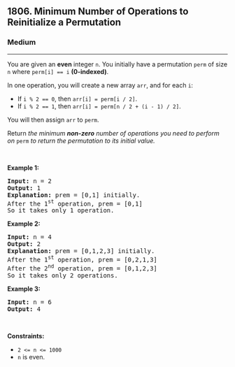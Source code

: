 <h2>1806. Minimum Number of Operations to Reinitialize a Permutation</h2><h3>Medium</h3><hr><div><p>You are given an <strong>even</strong> integer <code>n</code>​​​​​​. You initially have a permutation <code>perm</code> of size <code>n</code>​​ where <code>perm[i] == i</code>​ <strong>(0-indexed)</strong>​​​​.</p>

<p>In one operation, you will create a new array <code>arr</code>, and for each <code>i</code>:</p>

<ul>
	<li>If <code>i % 2 == 0</code>, then <code>arr[i] = perm[i / 2]</code>.</li>
	<li>If <code>i % 2 == 1</code>, then <code>arr[i] = perm[n / 2 + (i - 1) / 2]</code>.</li>
</ul>

<p>You will then assign <code>arr</code>​​​​ to <code>perm</code>.</p>

<p>Return <em>the minimum <strong>non-zero</strong> number of operations you need to perform on </em><code>perm</code><em> to return the permutation to its initial value.</em></p>

<p>&nbsp;</p>
<p><strong>Example 1:</strong></p>

<pre><strong>Input:</strong> n = 2
<strong>Output:</strong> 1
<strong>Explanation:</strong> prem = [0,1] initially.
After the 1<sup>st</sup> operation, prem = [0,1]
So it takes only 1 operation.
</pre>

<p><strong>Example 2:</strong></p>

<pre><strong>Input:</strong> n = 4
<strong>Output:</strong> 2
<strong>Explanation:</strong> prem = [0,1,2,3] initially.
After the 1<sup>st</sup> operation, prem = [0,2,1,3]
After the 2<sup>nd</sup> operation, prem = [0,1,2,3]
So it takes only 2 operations.
</pre>

<p><strong>Example 3:</strong></p>

<pre><strong>Input:</strong> n = 6
<strong>Output:</strong> 4
</pre>

<p>&nbsp;</p>
<p><strong>Constraints:</strong></p>

<ul>
	<li><code>2 &lt;= n &lt;= 1000</code></li>
	<li><code>n</code>​​​​​​ is even.</li>
</ul>
</div>